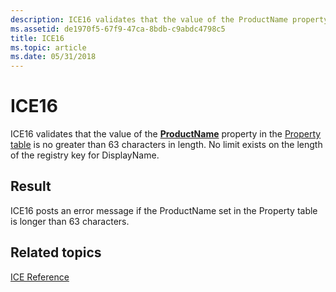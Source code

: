 ```yaml
---
description: ICE16 validates that the value of the ProductName property in the Property table is no greater than 63 characters in length. No limit exists on the length of the registry key for DisplayName.
ms.assetid: de1970f5-67f9-47ca-8bdb-c9abdc4798c5
title: ICE16
ms.topic: article
ms.date: 05/31/2018
---
```


# ICE16

ICE16 validates that the value of the [**ProductName**](productname.md) property in the [Property table](property-table.md) is no greater than 63 characters in length. No limit exists on the length of the registry key for DisplayName.

## Result

ICE16 posts an error message if the ProductName set in the Property table is longer than 63 characters.

## Related topics

<dl> <dt>

[ICE Reference](ice-reference.md)
</dt> </dl>

 

 



